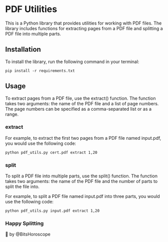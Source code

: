 # PDF Utilities
This is a Python library that provides utilities for working with PDF files. The library includes functions for extracting pages from a PDF file and splitting a PDF file into multiple parts.

## Installation
To install the library, run the following command in your terminal:

```
pip install -r requirements.txt
```

## Usage
To extract pages from a PDF file, use the extract() function. 
The function takes two arguments: the name of the PDF file and a list of page numbers. The page numbers can be specified as a comma-separated list or as a range. 

### extract  
For example, to extract the first two pages from a PDF file named input.pdf, you would use the following code:

```
python pdf_utils.py cert.pdf extract 1,20
```

### split
To split a PDF file into multiple parts, use the split() function. 
The function takes two arguments: the name of the PDF file and the number of parts to split the file into. 

For example, to split a PDF file named input.pdf into three parts, you would use the following code:

```
python pdf_utils.py input.pdf extract 1,20
```


### Happy Splitting
🐍 by @BitsHoroscope